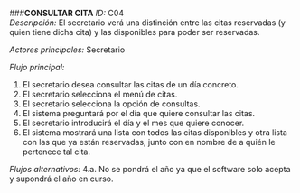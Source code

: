 ###**CONSULTAR CITA**
*ID:* C04        
*Descripción:* El secretario verá una distinción entre las citas reservadas (y quien tiene dicha cita) y las disponibles para poder ser reservadas.

*Actores principales:* Secretario

*Flujo principal:*
1. El secretario desea consultar las citas de un día concreto.
2. El secretario selecciona el menú de citas.
3. El secretario selecciona la opción de consultas.
4. El sistema preguntará por el día que quiere consultar las citas.
5. El secretario introducirá el día y el mes que quiere conocer.
6. El sistema mostrará una lista con todos las citas disponibles y otra lista con las que ya están reservadas, junto con en nombre de a quién le pertenece tal cita.

*Flujos alternativos:*
4.a. No se pondrá el año ya que el software solo acepta y supondrá el año en curso.

